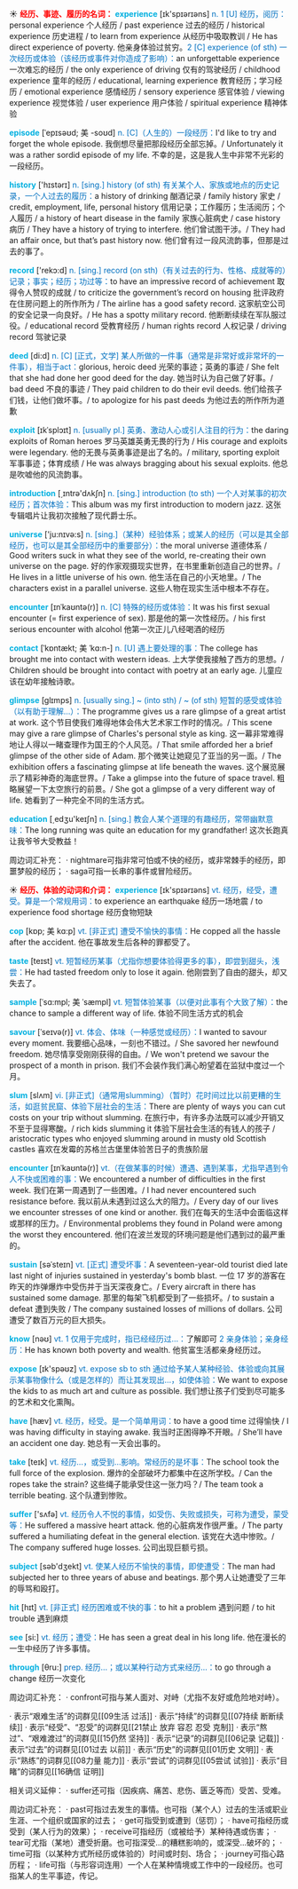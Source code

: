 ☀ <font color="red">**经历、事迹、履历的名词：**</font>
<font color="sky blue">**experience**</font> [ɪk'spɪərɪəns] 
<font color="#0070c0">n. 1 [U] 经历，阅历：</font>personal experience 个人经历 / past experience 过去的经历 / historical experience 历史进程 / to learn from experience 从经历中吸取教训 / He has direct experience of poverty. 他亲身体验过贫穷。<font color="#0070c0">2 [C] experience (of sth) 一次经历或体验（该经历或事件对你造成了影响）：</font>an unforgettable experience 一次难忘的经历 / the only experience of driving 仅有的驾驶经历 / childhood experience 童年的经历 / educational, learning experience 教育经历；学习经历 / emotional experience 感情经历 / sensory experience 感官体验 / viewing experience 视觉体验 / user experience 用户体验 / spiritual experience 精神体验
           
<font color="sky blue">**episode**</font> [ˈepɪsəʊd; 美 -soʊd]
<font color="#0070c0">n. [C]（人生的）一段经历：</font>I'd like to try and forget the whole episode. 我倒想尽量把那段经历全部忘掉。/ Unfortunately it was a rather sordid episode of my life. 不幸的是，这是我人生中非常不光彩的一段经历。

<font color="sky blue">**history**</font> ['hɪstərɪ] 
<font color="#0070c0">n. [sing.] history (of sth) 有关某个人、家族或地点的历史记录，一个人过去的履历：</font>a history of drinking 酗酒记录 / family history 家史 / credit, employment, life, personal history 信用记录；工作履历；生活阅历；个人履历 / a history of heart disease in the family 家族心脏病史 / case history 病历 / They have a history of trying to interfere. 他们曾试图干涉。/ They had an affair once, but that’s past history now. 他们曾有过一段风流韵事，但那是过去的事了。

<font color="sky blue">**record**</font> ['rekɔ:d] 
<font color="#0070c0">n. [sing.] record (on sth)（有关过去的行为、性格、成就等的）记录；事实；经历；功过等：</font>to have an impressive record of achievement 取得令人赞叹的成就 / to criticize the government’s record on housing 批评政府在住房问题上的所作所为 / The airline has a good safety record. 这家航空公司的安全记录一向良好。/ He has a spotty military record. 他断断续续在军队服过役。/ educational record 受教育经历 / human rights record 人权记录 / driving record 驾驶记录

<font color="sky blue">**deed**</font> [di:d] 
<font color="#0070c0">n. [C] [正式，文学] 某人所做的一件事（通常是非常好或非常坏的一件事），相当于act：</font>glorious, heroic deed 光荣的事迹；英勇的事迹 / She felt that she had done her good deed for the day. 她当时认为自己做了好事。/ bad deed 不良的事迹 / They paid children to do their evil deeds. 他们给孩子们钱，让他们做坏事。/ to apologize for his past deeds 为他过去的所作所为道歉
           
<font color="sky blue">**exploit**</font> [ɪkˈsplɔɪt]
<font color="#0070c0">n. [usually pl.] 英勇、激动人心或引人注目的行为：</font>the daring exploits of Roman heroes 罗马英雄英勇无畏的行为 / His courage and exploits were legendary. 他的无畏与英勇事迹是出了名的。/ military, sporting exploit 军事事迹；体育成绩 / He was always bragging about his sexual exploits. 他总是吹嘘他的风流韵事。

<font color="sky blue">**introduction**</font> [͵ɪntrə'dʌkʃn] 
<font color="#0070c0">n. [sing.] introduction (to sth) 一个人对某事的初次经历；首次体验：</font>This album was my first introduction to modern jazz. 这张专辑唱片让我初次接触了现代爵士乐。

<font color="sky blue">**universe**</font> ['ju:nɪvə:s] 
<font color="#0070c0">n. [sing.]（某种）经验体系；或某人的经历（可以是其全部经历，也可以是其全部经历中的重要部分）：</font>the moral universe 道德体系 / Good writers suck in what they see of the world, re-creating their own universe on the page. 好的作家观摄现实世界，在书里重新创造自己的世界。/ He lives in a little universe of his own. 他生活在自己的小天地里。/ The characters exist in a parallel universe. 这些人物在现实生活中根本不存在。
           
<font color="sky blue">**encounter**</font> [ɪnˈkaʊntə(r)]
<font color="#0070c0">n. [C] 特殊的经历或体验：</font>It was his first sexual encounter (= first experience of sex). 那是他的第一次性经历。/ his first serious encounter with alcohol 他第一次正儿八经喝酒的经历
           
<font color="sky blue">**contact**</font> [ˈkɒntækt; 美 ˈkɑ:n-]
<font color="#0070c0">n. [U] 遇上要处理的事：</font>The college has brought me into contact with western ideas. 上大学使我接触了西方的思想。/ Children should be brought into contact with poetry at an early age. 儿童应该在幼年接触诗歌。
           
<font color="sky blue">**glimpse**</font> [glɪmps]
<font color="#0070c0">n. [usually sing.] ~ (into sth) / ~ (of sth) 短暂的感受或体验（以有助于理解…）：</font>The programme gives us a rare glimpse of a great artist at work. 这个节目使我们难得地体会伟大艺术家工作时的情况。/ This scene may give a rare glimpse of Charles's personal style as king. 这一幕非常难得地让人得以一睹查理作为国王的个人风范。/ That smile afforded her a brief glimpse of the other side of Adam. 那个微笑让她窥见了亚当的另一面。/ The exhibition offers a fascinating glimpse at life beneath the waves. 这个展览展示了精彩神奇的海底世界。/ Take a glimpse into the future of space travel. 粗略展望一下太空旅行的前景。/ She got a glimpse of a very different way of life. 她看到了一种完全不同的生活方式。

<font color="sky blue">**education**</font> [͵edʒu'keɪʃn] 
<font color="#0070c0">n. [sing.] 教会人某个道理的有趣经历，常带幽默意味：</font>The long running was quite an education for my grandfather! 这次长跑真让我爷爷大受教益！
          
周边词汇补充：
· nightmare可指非常可怕或不快的经历，或非常棘手的经历，即噩梦般的经历；
· saga可指一长串的事件或冒险经历。

☀ <font color="red">**经历、体验的动词和介词：**</font>
<font color="sky blue">**experience**</font> [ɪk'spɪərɪəns] 
<font color="#0070c0">vt. 经历，经受，遭受。算是一个常规用词：</font>to experience an earthquake 经历一场地震 / to experience food shortage 经历食物短缺
                      
<font color="sky blue">**cop**</font> [kɒp; 美 kɑ:p]
<font color="#0070c0">vt. [非正式] 遭受不愉快的事情：</font>He copped all the hassle after the accident. 他在事故发生后各种的罪都受了。           

<font color="sky blue">**taste**</font> [teɪst] 
<font color="#0070c0">vt. 短暂经历某事（尤指你想要体验得更多的事），即尝到甜头，浅尝：</font>He had tasted freedom only to lose it again. 他刚尝到了自由的甜头，却又失去了。
           
<font color="sky blue">**sample**</font> [ˈsɑ:mpl; 美 ˈsæmpl]
<font color="#0070c0">vt. 短暂体验某事（以便对此事有个大致了解）：</font>the chance to sample a different way of life. 体验不同生活方式的机会

<font color="sky blue">**savour**</font> [ˈseɪvə(r)]
<font color="#0070c0">vt. 体会、体味（一种感觉或经历）：</font>I wanted to savour every moment. 我要细心品味，一刻也不错过。/ She savored her newfound freedom. 她尽情享受刚刚获得的自由。/ We won't pretend we savour the prospect of a month in prison. 我们不会装作我们满心盼望着在监狱中度过一个月。           

<font color="sky blue">**slum**</font> [slʌm]
<font color="#0070c0">vi. [非正式]（通常用slumming）（暂时）花时间过比以前更糟的生活，如逛贫民窟、体验下层社会的生活：</font>There are plenty of ways you can cut costs on your trip without slumming. 在旅行中，有许多办法既可以减少开销又不至于显得寒酸。/ rich kids slumming it 体验下层社会生活的有钱人的孩子 / aristocratic types who enjoyed slumming around in musty old Scottish castles 喜欢在发霉的苏格兰古堡里体验苦日子的贵族阶层

<font color="sky blue">**encounter**</font> [ɪnˈkaʊntə(r)]
<font color="#0070c0">vt.（在做某事的时候）遭遇、遇到某事，尤指早遇到令人不快或困难的事：</font>We encountered a number of difficulties in the first week. 我们在第一周遇到了一些困难。/ I had never encountered such resistance before. 我以前从未遇到过这么大的阻力。/ Every day of our lives we encounter stresses of one kind or another. 我们在每天的生活中会面临这样或那样的压力。/ Environmental problems they found in Poland were among the worst they encountered. 他们在波兰发现的环境问题是他们遇到过的最严重的。
           
<font color="sky blue">**sustain**</font> [səˈsteɪn]
<font color="#0070c0">vt. [正式] 遭受坏事：</font>A seventeen-year-old tourist died late last night of injuries sustained in yesterday's bomb blast. 一位 17 岁的游客在昨天的炸弹爆炸中受伤并于当天深夜身亡。/ Every aircraft in there has sustained some damage. 那里的每架飞机都受到了一些损坏。/ to sustain a defeat 遭到失败 / The company sustained losses of millions of dollars. 公司遭受了数百万元的巨大损失。

<font color="sky blue">**know**</font> [nəʊ] 
<font color="#0070c0">vt. 1 仅用于完成时，指已经经历过…：</font>了解即可 <font color="#0070c0">2 亲身体验；亲身经历：</font>He has known both poverty and wealth. 他贫富生活都亲身经历过。

<font color="sky blue">**expose**</font> [ɪk'spəʊz] 
<font color="#0070c0">vt. expose sb to sth 通过给予某人某种经验、体验或向其展示某事物像什么（或是怎样的）而让其发现出…，如使体验：</font>We want to expose the kids to as much art and culture as possible. 我们想让孩子们受到尽可能多的艺术和文化熏陶。

<font color="sky blue">**have**</font> [hæv] 
<font color="#0070c0">vt. 经历，经受。是一个简单用词：</font>to have a good time 过得愉快 / I was having difficulty in staying awake. 我当时正困得睁不开眼。/ She’ll have an accident one day. 她总有一天会出事的。

<font color="sky blue">**take**</font> [teɪk] 
<font color="#0070c0">vt. 经历…，或受到…影响。常经历的是坏事：</font>The school took the full force of the explosion. 爆炸的全部破坏力都集中在这所学校。/ Can the ropes take the strain? 这些绳子能承受住这一张力吗？/ The team took a terrible beating. 这个队遭到惨败。

<font color="sky blue">**suffer**</font> ['sʌfə] 
<font color="#0070c0">vt. 经历令人不悦的事情，如受伤、失败或损失，可称为遭受，蒙受等：</font>He suffered a massive heart attack. 他的心脏病发作很严重。/ The party suffered a humiliating defeat in the general election. 该党在大选中惨败。/ The company suffered huge losses. 公司出现巨额亏损。

<font color="sky blue">**subject**</font> [səb'dӡekt] 
<font color="#0070c0">vt. 使某人经历不愉快的事情，即使遭受：</font>The man had subjected her to three years of abuse and beatings. 那个男人让她遭受了三年的辱骂和殴打。

<font color="sky blue">**hit**</font> [hɪt] 
<font color="#0070c0">vt. [非正式] 经历困难或不快的事：</font>to hit a problem 遇到问题 / to hit trouble 遇到麻烦

<font color="sky blue">**see**</font> [si:] 
<font color="#0070c0">vt. 经历；遭受：</font>He has seen a great deal in his long life. 他在漫长的一生中经历了许多事情。

<font color="sky blue">**through**</font> [θru:] 
<font color="#0070c0">prep. 经历…；或以某种行动方式来经历…：</font>to go through a change 经历一次变化

周边词汇补充：
· confront可指与某人面对、对峙（尤指不友好或危险地对峙）。

· 表示“艰难生活”的词群见[[09生活 过活]]
· 表示“持续”的词群见[[07持续 断断续续]]
· 表示“经受”、“忍受”的词群见[[21禁止 放弃 容忍 忍受 克制]]
· 表示“熬过”、“艰难渡过”的词群见[[15仍然 坚持]]
· 表示“记录”的词群见[[06记录 记载]]
· 表示“过去”的词群见[[01过去 以前]]
· 表示“历史”的词群见[[01历史 文明]]
· 表示“熟练”的词群见[[08力量 能力]]
· 表示“尝试”的词群见[[05尝试 试验]]
· 表示“目睹”的词群见[[16确信 证明]]

相关词义延伸：
· suffer还可指（因疾病、痛苦、悲伤、匮乏等而）受苦、受难。

周边词汇补充：
· past可指过去发生的事情。也可指（某个人）过去的生活或职业生涯、一个组织或国家的过去；
· get可指受到或遭到（惩罚）；
· have可指经历或受到（某人行为的效果）；
· receive可指经历（或被给予）某种待遇或伤害；
· tear可尤指（某地）遭受折磨。也可指深受…的糟糕影响的，或深受…破坏的；
· time可指（以某种方式所经历或体验的）时间或时刻、场合；
· journey可指心路历程；
· life可指（与形容词连用）一个人在某种情境或工作中的一段经历。也可指某人的生平事迹，传记。


